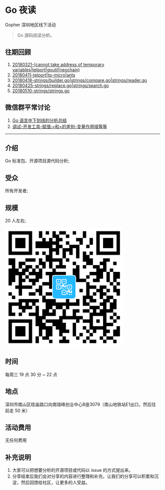 # Go 夜读

Gopher 深圳地区线下活动

>Go 源码阅读分析。

## 往期回顾

1. [20180321-(cannot take address of temporary variables|telport|goutil|neochain)](./20180321/README.md)
2. [20180411-telport|tp-micro|ants](./20180411/README.md)
3. [20180418-strings/builder.go|strings/compare.go|strings/reader.go](./20180418/README.md)
4. [20180425-strings/replace.go|strings/search.go](./20180425/README.md)
5. [20180510-strings/strings.go](./20180510/README.md)

## 微信群平常讨论

1. [Go 语言中下划线的分析总结](./discuss/2018-05-08-anlayze-underscore-in-go.md)
2. [调试-开发工具-赋值:=和=的差别-变量作用域等等](./discuss/2018-05-09-wechat-discuss.md)

----

## 介绍

Go 标准包、开源项目源代码分析;

## 受众

所有开发者;

## 规模

20 人左右;

![活动微信群](./images/wechat_sz_offline_group.jpg)

## 时间

每周三 19 点 30 分 ~ 22 点

## 地点

深圳市南山区桂庙路口向南瑞峰创业中心B座3079（南山地铁站E1出口，然后往前走 50 米）

## 活动费用

无任何费用

## 补充说明

1. 大家可以把想要分析的开源项目或代码以 issue 的方式提出来。
2. 分享结束后我们会对分享的内容进行整理和补充，让我们的分享可以积累和沉淀，然后回馈给社区，让更多的人受益。
